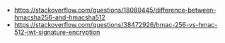 - https://stackoverflow.com/questions/18080445/difference-between-hmacsha256-and-hmacsha512
- https://stackoverflow.com/questions/38472926/hmac-256-vs-hmac-512-jwt-signature-encryption